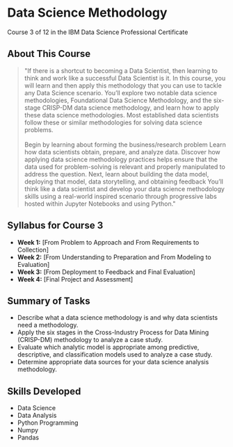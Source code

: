 # Data Science Methodology
Course 3 of 12 in the IBM Data Science Professional Certificate
## About This Course
> "If there is a shortcut to becoming a Data Scientist, then learning to think and work like a successful Data Scientist is it. In this course, you will learn and then apply this methodology that you can use to tackle any Data Science scenario. You’ll explore two notable data science methodologies, Foundational Data Science Methodology, and the six-stage CRISP-DM data science methodology, and learn how to apply these data science methodologies. Most established data scientists follow these or similar methodologies for solving data science problems.<br><br>
> Begin by learning about forming the business/research problem Learn how data scientists obtain, prepare, and analyze data. Discover how applying data science methodology practices helps ensure that the data used for problem-solving is relevant and properly manipulated to address the question. Next, learn about building the data model, deploying that model, data storytelling, and obtaining feedback You’ll think like a data scientist and develop your data science methodology skills using a real-world inspired scenario through progressive labs hosted within Jupyter Notebooks and using Python."
## Syllabus for Course 3
- **Week 1:** [From Problem to Approach and From Requirements to Collection]
- **Week 2:** [From Understanding to Preparation and From Modeling to Evaluation]
- **Week 3:** [From Deployment to Feedback and Final Evaluation]
- **Week 4:** [Final Project and Assessment]
## Summary of Tasks
- Describe what a data science methodology is and why data scientists need a methodology.
- Apply the six stages in the Cross-Industry Process for Data Mining (CRISP-DM) methodology to analyze a case study.
- Evaluate which analytic model is appropriate among predictive, descriptive, and classification models used to analyze a case study.
- Determine appropriate data sources for your data science analysis methodology.
## Skills Developed
- Data Science
- Data Analysis
- Python Programming
- Numpy
- Pandas